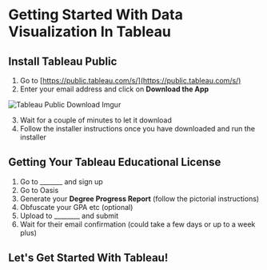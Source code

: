 # Getting Started With Data Visualization In Tableau

## Install Tableau Public

1. Go to [https://public.tableau.com/s/](https://public.tableau.com/s/)
2. Enter your email address and click on **Download the App**

![Tableau Public Download Imgur](https://i.imgur.com/upk7RHu.png)

3. Wait for a couple of minutes to let it download
4. Follow the installer instructions once you have downloaded and run the installer

## Getting Your Tableau Educational License

1. Go to _______ and sign up
2. Go to Oasis
3. Generate your **Degree Progress Report** (follow the pictorial instructions)
4. Obfuscate your GPA etc (optional)
5. Upload to ________ and submit
6. Wait for their email confirmation (could take a few days or up to a week plus)

## Let's Get Started With Tableau!

